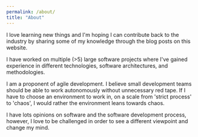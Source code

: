 ```yaml
---
permalink: /about/
title: "About"
---
```


I love learning new things and I'm hoping I can contribute back to the industry by sharing some of my knowledge through the blog posts on this website.

I have worked on multiple (>5) large software projects where I've gained experience in different technologies, software architectures, and methodologies.

I am a proponent of agile development. I believe small development teams should be able to work autonomously without unnecessary red tape. If I have to choose an environment to work in, on a scale from 'strict process' to 'chaos', I would rather the environment leans towards chaos.

I have lots opinions on software and the software development process, however, I love to be challenged in order to see a different viewpoint and change my mind.
